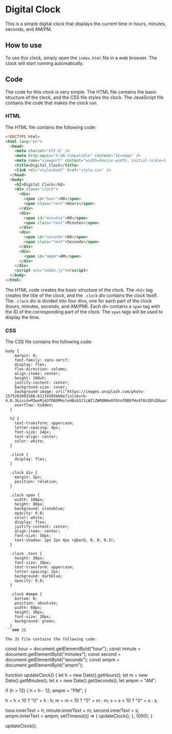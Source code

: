
# Digital Clock

This is a simple digital clock that displays the current time in hours, minutes, seconds, and AM/PM.


## How to use

To use this clock, simply open the `index.html` file in a web browser. The clock will start running automatically.

## Code

The code for this clock is very simple. The HTML file contains the basic structure of the clock, and the CSS file styles the clock. The JavaScript file contains the code that makes the clock run.

### HTML

The HTML file contains the following code:

```html
<!DOCTYPE html>
<html lang="en">
  <head>
    <meta charset="UTF-8" />
    <meta http-equiv="X-UA-Compatible" content="IE=edge" />
    <meta name="viewport" content="width=device-width, initial-scale=1.0" />
    <title>Digital_Clock</title>
    <link rel="stylesheet" href="style.css" />
  </head>
  <body>
    <h2>Digital Clock</h2>
    <div class="clock">
      <div>
        <span id="hour">00</span>
        <span class="text">Hours</span>
      </div>
      <div>
        <span id="minutes">00</span>
        <span class="text">Minutes</span>
      </div>
      <div>
        <span id="seconds">00</span>
        <span class="text">Seconds</span>
      </div>
      <div>
        <span id="ampm">AM</span>
      </div>
    </div>
    <script src="index.js"></script>
  </body>
</html>
```

The HTML code creates the basic structure of the clock. The `<h2>` tag creates the title of the clock, and the `.clock` div contains the clock itself. The `.clock` div is divided into four divs, one for each part of the clock (hours, minutes, seconds, and AM/PM). Each div contains a `span` tag with the ID of the corresponding part of the clock. The `span` tags will be used to display the time.

### CSS

The CSS file contains the following code:

```
body {
    margin: 0;
    font-family: sans-serif;
    display: flex;
    flex-direction: column;
    align-items: center;
    height: 100vh;
    justify-content: center;
    background-size: cover;
    background-image: url("https://images.unsplash.com/photo-1575203091586-611fe505bb0e?ixlib=rb-4.0.3&ixid=M3wxMjA3fDB8MHxleHBsb3JlLWZlZWR8NHx8fGVufDB8fHx8fA%3D%3D&auto=format&fit=crop&w=600&q=60");
    overflow: hidden;
  }
  
  h2 {
    text-transform: uppercase;
    letter-spacing: 4px;
    font-size: 14px;
    text-align: center;
    color: white;
  }
  
  .clock {
    display: flex;
  }
  
  .clock div {
    margin: 5px;
    position: relative;
  }
  
  .clock span {
    width: 100px;
    height: 80px;
    background: slateblue;
    opacity: 0.8;
    color: white;
    display: flex;
    justify-content: center;
    align-items: center;
    font-size: 50px;
    text-shadow: 2px 2px 4px rgba(0, 0, 0, 0.3);
  }
  
  .clock .text {
    height: 30px;
    font-size: 10px;
    text-transform: uppercase;
    letter-spacing: 2px;
    background: darkblue;
    opacity: 0.8;
  }
  
  .clock #ampm {
    bottom: 0;
    position: absolute;
    width: 60px;
    height: 30px;
    font-size: 20px;
    background: green;
  }
```### JS

The JS file contains the following code:
```
const hour = document.getElementById("hour");
const minute = document.getElementById("minutes");
const second = document.getElementById("seconds");
const ampm = document.getElementById("ampm");

function updateClock() {
  let h = new Date().getHours();
  let m = new Date().getMinutes();
  let s = new Date().getSeconds();
  let ampm = "AM";

  if (h > 12) {
    h = h - 12;
    ampm = "PM";
  }

  h = h < 10 ? "0" + h : h;
  m = m < 10 ? "0" + m : m;
  s = s < 10 ? "0" + s : s;

  hour.innerText = h;
  minute.innerText = m;
  second.innerText = s;
  ampm.innerText = ampm;
  setTimeout(() => {
    updateClock();
  }, 1000);
}

updateClock();
```
